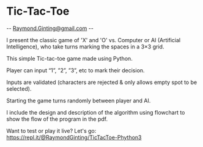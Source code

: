 # Tic-Tac-Toe

-- Raymond.Ginting@gmail.com --

I present the classic game of 'X' and 'O' vs. Computer or AI (Artificial Intelligence), who take turns marking the spaces in a 3×3 grid.

This simple Tic-tac-toe game made using Python.

Player can input “1”, ”2”, ”3”, etc to mark their decision.

Inputs are validated (characters are rejected & only allows empty spot to be selected).

Starting the game turns randomly between player and AI.

I include the design and description of the algorithm using flowchart to show the flow of the program in the pdf.

Want to test or play it live? Let's go: https://repl.it/@RaymondGinting/TicTacToe-Phython3
